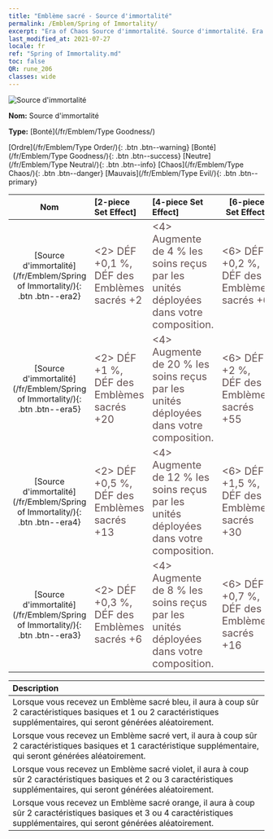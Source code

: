 ```yaml
---
title: "Emblème sacré - Source d'immortalité"
permalink: /Emblem/Spring of Immortality/
excerpt: "Era of Chaos Source d'immortalité. Source d'immortalité. Era of Chaos Emblème sacré Source d'immortalité. Era of Chaos Bonté Source d'immortalité"
last_modified_at: 2021-07-27
locale: fr
ref: "Spring of Immortality.md"
toc: false
QR: rune_206
classes: wide
---
```


  ![Source d'immortalité](/images/r/rune_icon_206.png)

 **Nom:** Source d'immortalité

 **Type:** [Bonté](/fr/Emblem/Type Goodness/)

  [Ordre](/fr/Emblem/Type Order/){: .btn .btn--warning}   [Bonté](/fr/Emblem/Type Goodness/){: .btn .btn--success}   [Neutre](/fr/Emblem/Type Neutral/){: .btn .btn--info}   [Chaos](/fr/Emblem/Type Chaos/){: .btn .btn--danger}   [Mauvais](/fr/Emblem/Type Evil/){: .btn .btn--primary} 

  |  Nom    | [2-piece Set Effect] | [4-piece Set Effect] | [6-piece Set Effect]  | 
  |:-----------------------:|:-------------------|:-----------------|----------------| 
  | [Source d'immortalité](/fr/Emblem/Spring of Immortality/){: .btn .btn--era2} | <span style="color: #645252;font-size:20px">&lt;2&gt; DÉF +0,1 %, DÉF des Emblèmes sacrés +2</span> | <span style="color: #645252;font-size:20px">&lt;4&gt; Augmente de 4 % les soins reçus par les unités déployées dans votre composition.</span> | <span style="color: #645252;font-size:20px">&lt;6&gt; DÉF +0,2 %, DÉF des Emblèmes sacrés +6</span> | 
  | [Source d'immortalité](/fr/Emblem/Spring of Immortality/){: .btn .btn--era5} | <span style="color: #645252;font-size:20px">&lt;2&gt; DÉF +1 %, DÉF des Emblèmes sacrés +20</span> | <span style="color: #645252;font-size:20px">&lt;4&gt; Augmente de 20 % les soins reçus par les unités déployées dans votre composition.</span> | <span style="color: #645252;font-size:20px">&lt;6&gt; DÉF +2 %, DÉF des Emblèmes sacrés +55</span> | 
  | [Source d'immortalité](/fr/Emblem/Spring of Immortality/){: .btn .btn--era4} | <span style="color: #645252;font-size:20px">&lt;2&gt; DÉF +0,5 %, DÉF des Emblèmes sacrés +13</span> | <span style="color: #645252;font-size:20px">&lt;4&gt; Augmente de 12 % les soins reçus par les unités déployées dans votre composition.</span> | <span style="color: #645252;font-size:20px">&lt;6&gt; DÉF +1,5 %, DÉF des Emblèmes sacrés +30</span> | 
  | [Source d'immortalité](/fr/Emblem/Spring of Immortality/){: .btn .btn--era3} | <span style="color: #645252;font-size:20px">&lt;2&gt; DÉF +0,3 %, DÉF des Emblèmes sacrés +6</span> | <span style="color: #645252;font-size:20px">&lt;4&gt; Augmente de 8 % les soins reçus par les unités déployées dans votre composition.</span> | <span style="color: #645252;font-size:20px">&lt;6&gt; DÉF +0,7 %, DÉF des Emblèmes sacrés +16</span> | 

  |         Description            | 
  |:-------------------------------|
  | Lorsque vous recevez un Emblème sacré bleu, il aura à coup sûr 2 caractéristiques basiques et 1 ou 2 caractéristiques supplémentaires, qui seront générées aléatoirement. |
  | Lorsque vous recevez un Emblème sacré vert, il aura à coup sûr 2 caractéristiques basiques et 1 caractéristique supplémentaire, qui seront générées aléatoirement. |
  | Lorsque vous recevez un Emblème sacré violet, il aura à coup sûr 2 caractéristiques basiques et 2 ou 3 caractéristiques supplémentaires, qui seront générées aléatoirement. |
  | Lorsque vous recevez un Emblème sacré orange, il aura à coup sûr 2 caractéristiques basiques et 3 ou 4 caractéristiques supplémentaires, qui seront générées aléatoirement. |
